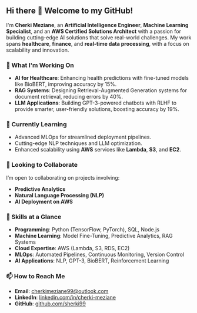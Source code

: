## Hi there 👋 Welcome to my GitHub!

I'm **Cherki Meziane**, an **Artificial Intelligence Engineer**, **Machine Learning Specialist**, and an **AWS Certified Solutions Architect** with a passion for building cutting-edge AI solutions that solve real-world challenges. My work spans **healthcare**, **finance**, and **real-time data processing**, with a focus on scalability and innovation.

### 🔭 What I'm Working On
- **AI for Healthcare**: Enhancing health predictions with fine-tuned models like BioBERT, improving accuracy by 15%.
- **RAG Systems**: Designing Retrieval-Augmented Generation systems for document retrieval, reducing errors by 40%.
- **LLM Applications**: Building GPT-3-powered chatbots with RLHF to provide smarter, user-friendly solutions, boosting accuracy by 19%.

### 🌱 Currently Learning
- Advanced MLOps for streamlined deployment pipelines.
- Cutting-edge NLP techniques and LLM optimization.
- Enhanced scalability using **AWS** services like **Lambda**, **S3**, and **EC2**.

### 👯 Looking to Collaborate
I’m open to collaborating on projects involving:
- **Predictive Analytics**
- **Natural Language Processing (NLP)**
- **AI Deployment on AWS**

### 🚀 Skills at a Glance
- **Programming**: Python (TensorFlow, PyTorch), SQL, Node.js  
- **Machine Learning**: Model Fine-Tuning, Predictive Analytics, RAG Systems  
- **Cloud Expertise**: AWS (Lambda, S3, RDS, EC2)  
- **MLOps**: Automated Pipelines, Continuous Monitoring, Version Control  
- **AI Applications**: NLP, GPT-3, BioBERT, Reinforcement Learning  

### 📫 How to Reach Me
- **Email**: [cherkimeziane99@outlook.com](mailto:cherkimeziane99@outlook.com)  
- **LinkedIn**: [linkedin.com/in/cherki-meziane](https://linkedin.com/in/cherki-meziane)  
- **GitHub**: [github.com/sherki99](https://github.com/sherki99)



